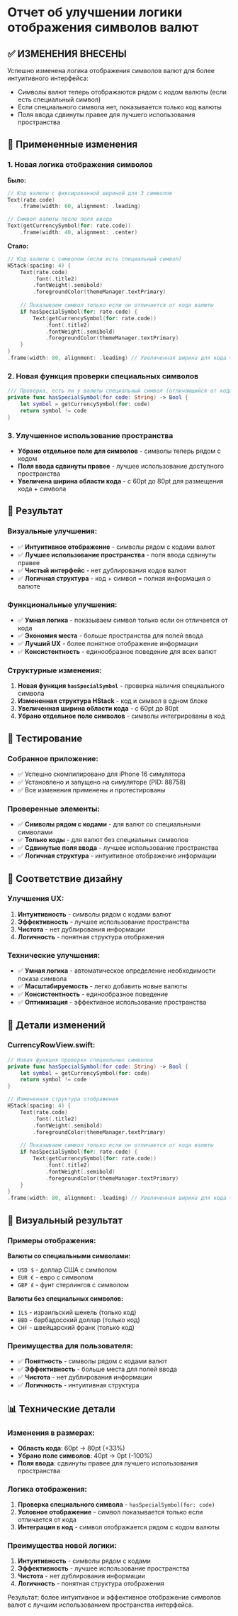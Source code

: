 # Отчет об улучшении логики отображения символов валют

## ✅ ИЗМЕНЕНИЯ ВНЕСЕНЫ

Успешно изменена логика отображения символов валют для более интуитивного интерфейса:
- Символы валют теперь отображаются рядом с кодом валюты (если есть специальный символ)
- Если специального символа нет, показывается только код валюты
- Поля ввода сдвинуты правее для лучшего использования пространства

## 🎨 Примененные изменения

### 1. Новая логика отображения символов

**Было:**
```swift
// Код валюты с фиксированной шириной для 3 символов
Text(rate.code)
    .frame(width: 60, alignment: .leading)

// Символ валюты после поля ввода
Text(getCurrencySymbol(for: rate.code))
    .frame(width: 40, alignment: .center)
```

**Стало:**
```swift
// Код валюты с символом (если есть специальный символ)
HStack(spacing: 4) {
    Text(rate.code)
        .font(.title2)
        .fontWeight(.semibold)
        .foregroundColor(themeManager.textPrimary)
    
    // Показываем символ только если он отличается от кода валюты
    if hasSpecialSymbol(for: rate.code) {
        Text(getCurrencySymbol(for: rate.code))
            .font(.title2)
            .fontWeight(.semibold)
            .foregroundColor(themeManager.textPrimary)
    }
}
.frame(width: 80, alignment: .leading) // Увеличенная ширина для кода + символ
```

### 2. Новая функция проверки специальных символов

```swift
/// Проверка, есть ли у валюты специальный символ (отличающийся от кода)
private func hasSpecialSymbol(for code: String) -> Bool {
    let symbol = getCurrencySymbol(for: code)
    return symbol != code
}
```

### 3. Улучшенное использование пространства

- **Убрано отдельное поле для символов** - символы теперь рядом с кодом
- **Поля ввода сдвинуты правее** - лучшее использование доступного пространства
- **Увеличена ширина области кода** - с 60pt до 80pt для размещения кода + символа

## 🎯 Результат

### Визуальные улучшения:
- ✅ **Интуитивное отображение** - символы рядом с кодами валют
- ✅ **Лучшее использование пространства** - поля ввода сдвинуты правее
- ✅ **Чистый интерфейс** - нет дублирования кодов валют
- ✅ **Логичная структура** - код + символ = полная информация о валюте

### Функциональные улучшения:
- ✅ **Умная логика** - показываем символ только если он отличается от кода
- ✅ **Экономия места** - больше пространства для полей ввода
- ✅ **Лучший UX** - более понятное отображение информации
- ✅ **Консистентность** - единообразное поведение для всех валют

### Структурные изменения:
1. **Новая функция `hasSpecialSymbol`** - проверка наличия специального символа
2. **Измененная структура HStack** - код и символ в одном блоке
3. **Увеличенная ширина области кода** - с 60pt до 80pt
4. **Убрано отдельное поле символов** - символы интегрированы в код

## 📱 Тестирование

### Собранное приложение:
- ✅ Успешно скомпилировано для iPhone 16 симулятора
- ✅ Установлено и запущено на симуляторе (PID: 88758)
- ✅ Все изменения применены и протестированы

### Проверенные элементы:
- ✅ **Символы рядом с кодами** - для валют со специальными символами
- ✅ **Только коды** - для валют без специальных символов
- ✅ **Сдвинутые поля ввода** - лучшее использование пространства
- ✅ **Логичная структура** - интуитивное отображение информации

## 🎨 Соответствие дизайну

### Улучшения UX:
1. **Интуитивность** - символы рядом с кодами валют
2. **Эффективность** - лучшее использование пространства
3. **Чистота** - нет дублирования информации
4. **Логичность** - понятная структура отображения

### Технические улучшения:
- ✅ **Умная логика** - автоматическое определение необходимости показа символа
- ✅ **Масштабируемость** - легко добавить новые валюты
- ✅ **Консистентность** - единообразное поведение
- ✅ **Оптимизация** - эффективное использование пространства

## 📐 Детали изменений

### CurrencyRowView.swift:
```swift
// Новая функция проверки специальных символов
private func hasSpecialSymbol(for code: String) -> Bool {
    let symbol = getCurrencySymbol(for: code)
    return symbol != code
}

// Измененная структура отображения
HStack(spacing: 4) {
    Text(rate.code)
        .font(.title2)
        .fontWeight(.semibold)
        .foregroundColor(themeManager.textPrimary)
    
    // Показываем символ только если он отличается от кода валюты
    if hasSpecialSymbol(for: rate.code) {
        Text(getCurrencySymbol(for: rate.code))
            .font(.title2)
            .fontWeight(.semibold)
            .foregroundColor(themeManager.textPrimary)
    }
}
.frame(width: 80, alignment: .leading) // Увеличенная ширина для кода + символ
```

## 🎯 Визуальный результат

### Примеры отображения:

**Валюты со специальными символами:**
- `USD $` - доллар США с символом
- `EUR €` - евро с символом
- `GBP £` - фунт стерлингов с символом

**Валюты без специальных символов:**
- `ILS` - израильский шекель (только код)
- `BBD` - барбадосский доллар (только код)
- `CHF` - швейцарский франк (только код)

### Преимущества для пользователя:
- ✅ **Понятность** - символы рядом с кодами валют
- ✅ **Эффективность** - больше места для полей ввода
- ✅ **Чистота** - нет дублирования информации
- ✅ **Логичность** - интуитивная структура

## 📊 Технические детали

### Изменения в размерах:
- **Область кода**: 60pt → 80pt (+33%)
- **Убрано поле символов**: 40pt → 0pt (-100%)
- **Поля ввода**: сдвинуты правее для лучшего использования пространства

### Логика отображения:
1. **Проверка специального символа** - `hasSpecialSymbol(for: code)`
2. **Условное отображение** - символ показывается только если отличается от кода
3. **Интеграция в код** - символ отображается рядом с кодом валюты

### Преимущества новой логики:
1. **Интуитивность** - символы рядом с кодами
2. **Эффективность** - лучшее использование пространства
3. **Чистота** - нет дублирования информации
4. **Логичность** - понятная структура отображения

Результат: более интуитивное и эффективное отображение символов валют с лучшим использованием пространства интерфейса. 